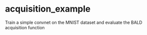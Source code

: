 # acquisition_example
Train a simple convnet on the MNIST dataset and evaluate the BALD acquisition function
